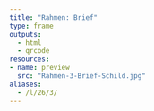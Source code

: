 ```yaml
---
title: "Rahmen: Brief"
type: frame
outputs:
  - html
  - qrcode
resources:
- name: preview
  src: "Rahmen-3-Brief-Schild.jpg"
aliases:
  - /l/26/3/
---
```

